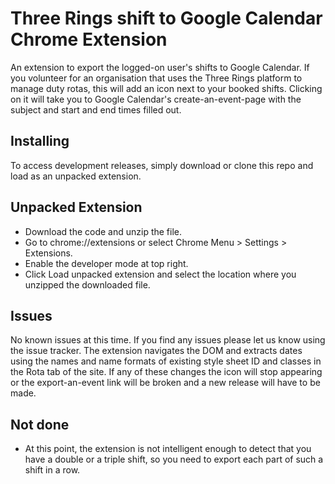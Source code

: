 Three Rings shift to Google Calendar Chrome Extension
==========
An extension to export the logged-on user's shifts to Google Calendar.
If you volunteer for an organisation that uses the Three Rings platform to manage duty rotas, this will add an icon next to your booked shifts. Clicking on it will take you to Google Calendar's create-an-event-page with the subject and start and end times filled out.

Installing
-----
To access development releases, simply download or clone this repo and load as an unpacked extension.

Unpacked Extension
-----
* Download the code and unzip the file.
* Go to chrome://extensions or select Chrome Menu > Settings > Extensions.
* Enable the developer mode at top right.
* Click Load unpacked extension and select the location where you unzipped the downloaded file.

Issues
-----
No known issues at this time. If you find any issues please let us know using the issue tracker. The extension navigates the DOM and extracts dates using the names and name formats of existing style sheet ID and classes in the Rota tab of the site. If any of these changes the icon will stop appearing or the export-an-event link will be broken and a new release will have to be made.

Not done
-----
* At this point, the extension is not intelligent enough to detect that you have a double or a triple shift, so you need to export each part of such a shift in a row.
